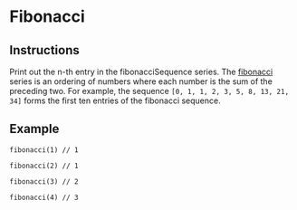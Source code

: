 # Fibonacci

## Instructions

Print out the n-th entry in the fibonacciSequence series. The 
[fibonacci](https://en.wikipedia.org/wiki/Fibonacci_number) series is an ordering of numbers where each number is the
sum of the preceding two. For example, the sequence `[0, 1, 1, 2, 3, 5, 8, 13, 21, 34]` forms the first ten entries of
the fibonacci sequence.

## Example

```
fibonacci(1) // 1

fibonacci(2) // 1

fibonacci(3) // 2

fibonacci(4) // 3
```

